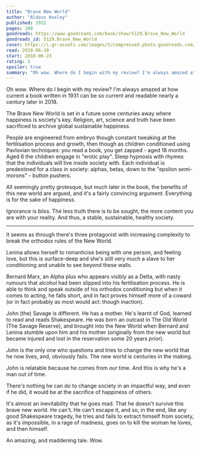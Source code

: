 ```yaml
---
title: "Brave New World"
author: "Aldous Huxley"
published: 1932
pages: 288
goodreads: https://www.goodreads.com/book/show/5129.Brave_New_World
goodreads_id: 5129.Brave_New_World
cover: https://i.gr-assets.com/images/S/compressed.photo.goodreads.com/books/1575509280l/5129._SX98_.jpg
read: 2018-06-30
start: 2018-06-23
rating: 5
spoiler: true
summary: "Oh wow. Where do I begin with my review? I'm always amazed at how current a book written in 1931 can be so current and readable nearly a century later in 2018."
---
```


Oh wow. Where do I begin with my review? I'm always amazed at how current a book written in 1931 can be so current and readable nearly a century later in 2018.  
  
The Brave New World is set in a future some centuries away where happiness is society's key. Religion, art, science and truth have been sacrificed to archive global sustainable happiness.  
  
People are engineered from embryo though constant tweaking at the fertilisation process and growth, then though as children conditioned using Pavlovian techniques: you read a book, you get zapped - aged 18 months. Aged 6 the children engage in "erotic play". Sleep hypnosis with rhymes that the individuals will live inside society with. Each individual is predestined for a class in society: alphas, betas, down to the "epsilon semi-morons" - button pushers.  
  
All seemingly pretty grotesque, but much later in the book, the benefits of this new world are argued, and it's a fairly convincing argument. Everything is for the sake of happiness.  
  
Ignorance is bliss. The less truth there is to be sought, the more content you are with your reality. And thus, a stable, sustainable, healthy society.  
  
---  
  
It seems as through there's three protagonist with increasing complexity to break the orthodox rules of the New World.  
  
Lenina allows herself to romanticise being with one person, and feeling love, but this is surface-deep and she's still very much a slave to her conditioning and unable to see beyond these walls.  
  
Bernard Marx, an Alpha plus who appears visibly as a Delta, with nasty rumours that alcohol had been slipped into his fertilisation process. He is able to think and speak outside of his orthodox conditioning but when it comes to acting, he falls short, and in fact proves himself more of a coward (or in fact probably as most would act: though inaction).  
  
John (the) Savage is different. He has a mother. He's learnt of God, learned to read and reads Shakespeare. He was born an outcast in The Old World (The Savage Reserve), and brought into the New World when Bernard and Lenina stumble upon him and his mother (originally from the new world but became injured and lost in the reservation some 20 years prior).  
  
John is the only one who questions and tries to change the new world that he now lives, and, obviously fails. The new world is centuries in the making.  
  
John is relatable because he comes from *our* time. And this is why he's a man out of time.  
  
There's nothing he can do to change society in an impactful way, and even if he did, it would be at the sacrifice of happiness of others.  
  
It's almost an inevitability that he goes mad. That he doesn't survive this brave new world. He can't. He can't escape it, and so, in the end, like any good Shakespeare tragedy, he tries and fails to extract himself from society, as it's impossible, in a rage of madness, goes on to kill the woman he loves, and then himself.  
  
An amazing, and maddening tale. Wow.
